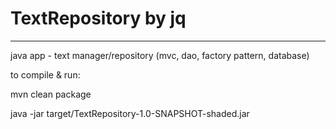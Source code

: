 # TextRepository by jq
----------
java app - text manager/repository (mvc, dao, factory pattern, database)

to compile & run:

mvn clean package

java -jar target/TextRepository-1.0-SNAPSHOT-shaded.jar
